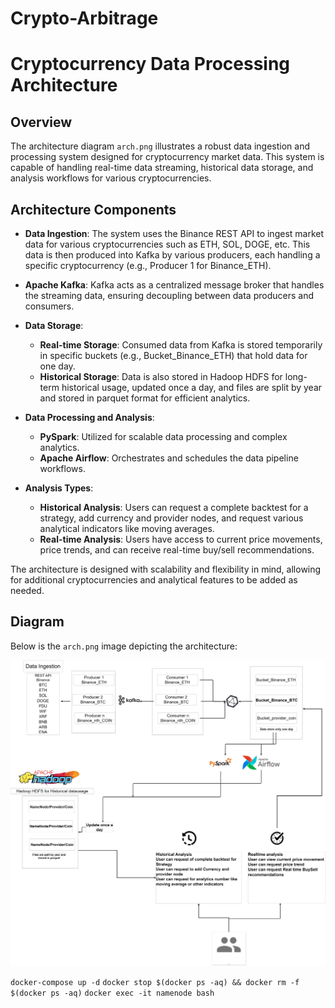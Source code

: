 # Crypto-Arbitrage




# Cryptocurrency Data Processing Architecture

## Overview

The architecture diagram `arch.png` illustrates a robust data ingestion and processing system designed for cryptocurrency market data. This system is capable of handling real-time data streaming, historical data storage, and analysis workflows for various cryptocurrencies.

## Architecture Components

- **Data Ingestion**: The system uses the Binance REST API to ingest market data for various cryptocurrencies such as ETH, SOL, DOGE, etc. This data is then produced into Kafka by various producers, each handling a specific cryptocurrency (e.g., Producer 1 for Binance_ETH).

- **Apache Kafka**: Kafka acts as a centralized message broker that handles the streaming data, ensuring decoupling between data producers and consumers.

- **Data Storage**:
  - **Real-time Storage**: Consumed data from Kafka is stored temporarily in specific buckets (e.g., Bucket_Binance_ETH) that hold data for one day.
  - **Historical Storage**: Data is also stored in Hadoop HDFS for long-term historical usage, updated once a day, and files are split by year and stored in parquet format for efficient analytics.

- **Data Processing and Analysis**:
  - **PySpark**: Utilized for scalable data processing and complex analytics.
  - **Apache Airflow**: Orchestrates and schedules the data pipeline workflows.

- **Analysis Types**:
  - **Historical Analysis**: Users can request a complete backtest for a strategy, add currency and provider nodes, and request various analytical indicators like moving averages.
  - **Real-time Analysis**: Users have access to current price movements, price trends, and can receive real-time buy/sell recommendations.

The architecture is designed with scalability and flexibility in mind, allowing for additional cryptocurrencies and analytical features to be added as needed.

## Diagram

Below is the `arch.png` image depicting the architecture:

![Cryptocurrency Data Processing Architecture](arch.png)

<!-- Remove later -->
`docker-compose up -d`
`docker stop $(docker ps -aq) && docker rm -f $(docker ps -aq)`
`docker exec -it namenode bash`